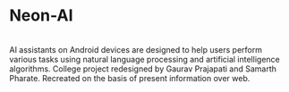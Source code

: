 # Neon-AI
<br>
AI assistants on Android devices are designed to help users perform various tasks using natural language processing and artificial intelligence algorithms.
College project redesigned by Gaurav Prajapati and Samarth Pharate. Recreated on the basis of present information over web.
